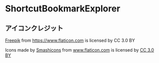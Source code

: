 # ShortcutBookmarkExplorer

## アイコンクレジット

[Freepik](http://www.freepik.com) from https://www.flaticon.com is licensed by CC 3.0 BY

Icons made by [Smashicons](https://www.flaticon.com/authors/smashicons) from www.flaticon.com is licensed by [CC 3.0 BY](http://creativecommons.org/licenses/by/3.0/)

